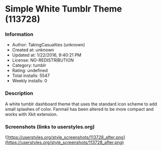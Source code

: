 # Simple White Tumblr Theme (113728)

### Information
- Author: TakingCasualties (unknown)
- Created at: unknown
- Updated at: 1/22/2016, 9:40:21 PM
- License: NO-REDISTRIBUTION
- Category: tumblr
- Rating: undefined
- Total installs: 5547
- Weekly installs: 0


### Description
A white tumblr dashboard theme that uses the standard icon scheme to add small splashes of color. Fanmail has been altered to be more compact and works with Xkit extension.


### Screenshots (links to userstyles.org)
![https://userstyles.org/style_screenshots/113728_after.png](https://userstyles.org/style_screenshots/113728_after.png)


